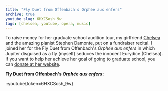 ```yaml
---
title: "Fly Duet from Offenbach's Orphée aux enfers"
archive: true
youtube_slug: 6HXCSosh_9w
tags: [chelsea, youtube, opera, music]
---
```


To raise money for her graduate school audition tour, my girlfriend [Chelsea](http://www.chelseahollow.com) and the amazing pianist Stephen Damonte, put on a fundraiser recital. I joined her for the Fly Duet from Offenbach's _Orphée aux enfers_ in which Jupiter disguised as a fly (myself) seduces the innocent Eurydice (Chelsea). If you want to help her achieve her goal of going to graduate school, you can [donate at her website](http://classicalcode.com/chelseahollow/?cat=9).

**Fly Duet from Offenbach's _Orphée aux enfers_:**

::youtube{token=6HXCSosh_9w}

